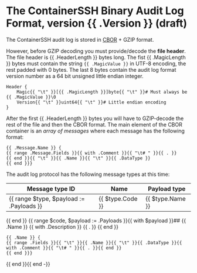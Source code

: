 # The ContainerSSH Binary Audit Log Format, version {{ .Version }} (draft)

The ContainerSSH audit log is stored in [CBOR](https://cbor.io/) + GZIP format.

However, before GZIP decoding you must provide/decode the **file header**. The file header is {{ .HeaderLength }} bytes long. The fist {{ .MagicLength }} bytes must contain the string `{{ .MagicValue }}` in UTF-8 encoding, the rest padded with 0 bytes. The last 8 bytes contain the audit log format version number as a 64 bit unsigned little endian integer.

```
Header {
    Magic{{ "\t" }}[{{ .MagicLength }}]byte{{ "\t" }}# Must always be {{ .MagicValue }}\0
    Version{{ "\t" }}uint64{{ "\t" }}# Little endian encoding
}
```

After the first {{ .HeaderLength }} bytes you will have to GZIP-decode the rest of the file and then the CBOR format. The main element of the CBOR container is an *array of messages* where each message has the following format:

```
{{ .Message.Name }} {
{{ range .Message.Fields }}{{ with .Comment }}{{ "\t# " }}{{ . }}
{{ end }}{{ "\t" }}{{ .Name }}{{ "\t" }}{{ .DataType }}
{{ end }}}
```

The audit log protocol has the following message types at this time:

| Message type ID | Name | Payload type |
|-----------------|------|--------------|
{{ range $type, $payload := .Payloads }}| {{ $type.Code }} | {{ $type.Name }} | {{ with $payload }}[{{.Name}}](#{{.Name}}){{else}}*none*{{ end }} |
{{ end }}
{{ range $code, $payload := .Payloads }}{{ with $payload }}## {{ .Name }}
{{ with .Description }}
{{ . }}
{{ end }}
```
{{ .Name }} {
{{ range .Fields }}{{ "\t" }}{{ .Name }}{{ "\t" }}{{ .DataType }}{{ with .Comment }}{{ "\t# " }}{{ . }}{{ end }}
{{ end }}}
```

{{ end }}{{ end -}}